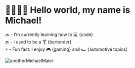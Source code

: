# 👋🏼🧑‍💻 Hello world, my name is Michael! 

🔜  - I’m currently learning how to 💻 {code} <br>
🔙  - I used to be a 🍸 {bartender} <br>
⚡️   - Fun fact: I enjoy 🎮 {gaming}  and 🏎️ {automotive topics} <br>

<p align="left">
  <img
    src="https://komarev.com/ghpvc/?username=anotherMichaelMaier"
    alt="anotherMichaelMaier"
  />
</p>
